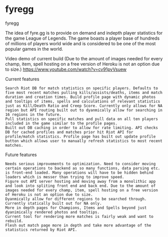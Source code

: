 # fyregg
fyregg

The idea of fyre.gg is to provide on demand and indepth player statistics for the game League of Legends. The game boasts a player base of hundreds of millions of players world wide and is considered to be one of the most popular games in the world.

Video demo of current build (Due to the amount of images needed for every champ, item, spell hosting on a free version of Heroku is not an option due to size.) https://www.youtube.com/watch?v=cv91pvVsuew

Current features

    Search Riot DB for match statistics on specific players. Defaults to five most recent matches pulling kills/assists/deaths, items and match duration and creation times. Build profile page with dynamic photos and tooltips of items, spells and calculations of relevant statistics just as Kill/Death Ratio and Creep Score. Currently only allows for NA region but API routing built out to dyanmically allow for searching in 16 regions in the future.
    Pull statistics on specific matches and pull data on all ten players included in the game similar to the profile pages.
    Built out DB caching in order to allow for rate limiting. API checks DB for cached profiles and matches prior hit Riot API for profile/match statistics. Profile page has built out update profile button which allows user to manually refresh statistics to most recent matches.

Future features

    Needs serious improvements to optimization. Need to consider moving certain operations to backend as so many functions, data parsing etc. is front-end loaded. Many operations will have to be hidden behind loaders which is messer than trying to improve speed.
    Figure out API server hosting and moving away from a monolithic app and look into spliting front end and back end. Due to the amount of images needed for every champ, item, spell hosting on a free version of Heroku is not an option due to size.
    Dyanmically allow for different regions to be searched through. Currently statically built out for NA only.
    More in depth pages for Champions, Items and Spells beyond just dyanimically rendered photos and tooltips.
    Current tool for rendering more matches is fairly weak and want to rebuild.
    Flesh out match page more in depth and take more advantage of the statistics returned by Riot API.
